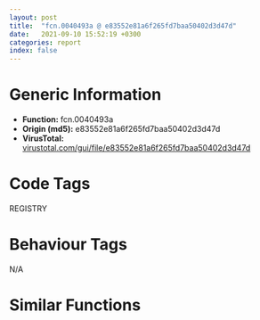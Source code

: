 ```yaml
---
layout: post
title:  "fcn.0040493a @ e83552e81a6f265fd7baa50402d3d47d"
date:   2021-09-10 15:52:19 +0300
categories: report
index: false
---
```


# Generic Information
- **Function:** fcn.0040493a
- **Origin (md5):** e83552e81a6f265fd7baa50402d3d47d
- **VirusTotal:** [virustotal.com/gui/file/e83552e81a6f265fd7baa50402d3d47d][virustotal_ref]

# Code Tags
<span class="tag" id="REGISTRY">REGISTRY</span>


# Behaviour Tags
<span class="bhv-tag" id="na">N/A</span>

# Similar Functions
<script type="text/javascript" src="https://www.gstatic.com/charts/loader.js"></script>
<script type="text/javascript">

    google.charts.load('current', {'packages':['corechart']});
    google.charts.setOnLoadCallback(drawChart);

    function drawChart() {
    var data = new google.visualization.DataTable();
        data.addColumn('number', 'X');
        data.addColumn('number', 'Y');
        data.addColumn({type: 'string', role: 'tooltip', 'p': {'html': true}});
        data.addColumn({'type': 'string', 'role': 'style'});
        
        data.addRows([
    [-185.52471923828125, 293.0007629394531, '<b><a href="/report/fcn.0040493a@e83552e81a6f265fd7baa50402d3d47d">fcn.0040493a</a><br>@e83552e81a6f265fd7baa50402d3d47d</b><br>push ebp<br>mov ebp, esp<br>cmp dword[ebp+0x10], 0<br>jne 0x404948<br>push 0xd<br>pop eax<br>jmp 0x40496b<br>push dword[ebp+0x10]<br>call dword[sym.imp.KERNEL32.dll_lstrlenW]<br>lea eax, [eax+eax+2]<br>push eax<br>push dword[ebp+0x10]<br>mov eax, dword[ebp+8]<br>push 1<br>push 0<br>push dword[ebp+0xc]<br>push dword[eax]<br>call dword[sym.imp.ADVAPI32.dll_RegSetValueExW]<br>pop ebp<br>ret 0xc<br><eoc> ', 'point { fill-color: #e0440e; }'],
[8.091105461120605, 326.08917236328125, '<b><a href="/report/fcn.0040493a@9571c7458fae91969aaed3955e433f49">fcn.0040493a</a><br>@9571c7458fae91969aaed3955e433f49</b><br>push ebp<br>mov ebp, esp<br>cmp dword[ebp+0x10], 0<br>jne 0x404948<br>push 0xd<br>pop eax<br>jmp 0x40496b<br>push dword[ebp+0x10]<br>call dword[sym.imp.KERNEL32.dll_lstrlenW]<br>lea eax, [eax+eax+2]<br>push eax<br>push dword[ebp+0x10]<br>mov eax, dword[ebp+8]<br>push 1<br>push 0<br>push dword[ebp+0xc]<br>push dword[eax]<br>call dword[sym.imp.ADVAPI32.dll_RegSetValueExW]<br>pop ebp<br>ret 0xc<br><eoc> ', 'null'],
[-319.0455017089844, -47.168209075927734, '<b><a href="/report/fcn.0040493a@6e426bd8e348fab7a17ba317fb0f2d87">fcn.0040493a</a><br>@6e426bd8e348fab7a17ba317fb0f2d87</b><br>push ebp<br>mov ebp, esp<br>cmp dword[ebp+0x10], 0<br>jne 0x404948<br>push 0xd<br>pop eax<br>jmp 0x40496b<br>push dword[ebp+0x10]<br>call dword[sym.imp.KERNEL32.dll_lstrlenW]<br>lea eax, [eax+eax+2]<br>push eax<br>push dword[ebp+0x10]<br>mov eax, dword[ebp+8]<br>push 1<br>push 0<br>push dword[ebp+0xc]<br>push dword[eax]<br>call dword[sym.imp.ADVAPI32.dll_RegSetValueExW]<br>pop ebp<br>ret 0xc<br><eoc> ', 'null'],
[216.8769989013672, -181.1714630126953, '<b><a href="/report/fcn.0040493a@a314f14b11fc4f772a3e30c11b5cb1d4">fcn.0040493a</a><br>@a314f14b11fc4f772a3e30c11b5cb1d4</b><br>push ebp<br>mov ebp, esp<br>cmp dword[ebp+0x10], 0<br>jne 0x404948<br>push 0xd<br>pop eax<br>jmp 0x40496b<br>push dword[ebp+0x10]<br>call dword[sym.imp.KERNEL32.dll_lstrlenW]<br>lea eax, [eax+eax+2]<br>push eax<br>push dword[ebp+0x10]<br>mov eax, dword[ebp+8]<br>push 1<br>push 0<br>push dword[ebp+0xc]<br>push dword[eax]<br>call dword[sym.imp.ADVAPI32.dll_RegSetValueExW]<br>pop ebp<br>ret 0xc<br><eoc> ', 'null'],
[148.54299926757812, -14.387645721435547, '<b><a href="/report/fcn.00404c5f@505be53c36227b94e2fcc406f247f6e5">fcn.00404c5f</a><br>@505be53c36227b94e2fcc406f247f6e5</b><br>push ebp<br>mov ebp, esp<br>cmp dword[ebp+0x10], 0<br>jne 0x404c6d<br>push 0xd<br>pop eax<br>jmp 0x404c90<br>push dword[ebp+0x10]<br>call dword[sym.imp.KERNEL32.dll_lstrlenW]<br>lea eax, [eax+eax+2]<br>push eax<br>push dword[ebp+0x10]<br>mov eax, dword[ebp+8]<br>push 1<br>push 0<br>push dword[ebp+0xc]<br>push dword[eax]<br>call dword[sym.imp.ADVAPI32.dll_RegSetValueExW]<br>pop ebp<br>ret 0xc<br><eoc> ', 'null'],
[88.70576477050781, 140.1785888671875, '<b><a href="/report/fcn.0040493a@3d7f25d788af3e7f7707a736ac852465">fcn.0040493a</a><br>@3d7f25d788af3e7f7707a736ac852465</b><br>push ebp<br>mov ebp, esp<br>cmp dword[ebp+0x10], 0<br>jne 0x404948<br>push 0xd<br>pop eax<br>jmp 0x40496b<br>push dword[ebp+0x10]<br>call dword[sym.imp.KERNEL32.dll_lstrlenW]<br>lea eax, [eax+eax+2]<br>push eax<br>push dword[ebp+0x10]<br>mov eax, dword[ebp+8]<br>push 1<br>push 0<br>push dword[ebp+0xc]<br>push dword[eax]<br>call dword[sym.imp.ADVAPI32.dll_RegSetValueExW]<br>pop ebp<br>ret 0xc<br><eoc> ', 'null'],
[-124.54474639892578, -106.09400939941406, '<b><a href="/report/fcn.0040493a@c6d5547a6b11db0106596d8a93b709be">fcn.0040493a</a><br>@c6d5547a6b11db0106596d8a93b709be</b><br>push ebp<br>mov ebp, esp<br>cmp dword[ebp+0x10], 0<br>jne 0x404948<br>push 0xd<br>pop eax<br>jmp 0x40496b<br>push dword[ebp+0x10]<br>call dword[sym.imp.KERNEL32.dll_lstrlenW]<br>lea eax, [eax+eax+2]<br>push eax<br>push dword[ebp+0x10]<br>mov eax, dword[ebp+8]<br>push 1<br>push 0<br>push dword[ebp+0xc]<br>push dword[eax]<br>call dword[sym.imp.ADVAPI32.dll_RegSetValueExW]<br>pop ebp<br>ret 0xc<br><eoc> ', 'null'],
[269.7385559082031, 125.87773132324219, '<b><a href="/report/fcn.0040493a@44a756939733df3681808b122b91651f">fcn.0040493a</a><br>@44a756939733df3681808b122b91651f</b><br>push ebp<br>mov ebp, esp<br>cmp dword[ebp+0x10], 0<br>jne 0x404948<br>push 0xd<br>pop eax<br>jmp 0x40496b<br>push dword[ebp+0x10]<br>call dword[sym.imp.KERNEL32.dll_lstrlenW]<br>lea eax, [eax+eax+2]<br>push eax<br>push dword[ebp+0x10]<br>mov eax, dword[ebp+8]<br>push 1<br>push 0<br>push dword[ebp+0xc]<br>push dword[eax]<br>call dword[sym.imp.ADVAPI32.dll_RegSetValueExW]<br>pop ebp<br>ret 0xc<br><eoc> ', 'null'],
[-70.14569854736328, 168.5704803466797, '<b><a href="/report/fcn.00404c5f@96a869ae624ddb4834a1d5a829f85469">fcn.00404c5f</a><br>@96a869ae624ddb4834a1d5a829f85469</b><br>push ebp<br>mov ebp, esp<br>cmp dword[ebp+0x10], 0<br>jne 0x404c6d<br>push 0xd<br>pop eax<br>jmp 0x404c90<br>push dword[ebp+0x10]<br>call dword[sym.imp.KERNEL32.dll_lstrlenW]<br>lea eax, [eax+eax+2]<br>push eax<br>push dword[ebp+0x10]<br>mov eax, dword[ebp+8]<br>push 1<br>push 0<br>push dword[ebp+0xc]<br>push dword[eax]<br>call dword[sym.imp.ADVAPI32.dll_RegSetValueExW]<br>pop ebp<br>ret 0xc<br><eoc> ', 'null'],
[37.41067886352539, -139.2877960205078, '<b><a href="/report/fcn.0040493a@3aa98225e51cbcae2d334c8b6b4ed9fd">fcn.0040493a</a><br>@3aa98225e51cbcae2d334c8b6b4ed9fd</b><br>push ebp<br>mov ebp, esp<br>cmp dword[ebp+0x10], 0<br>jne 0x404948<br>push 0xd<br>pop eax<br>jmp 0x40496b<br>push dword[ebp+0x10]<br>call dword[sym.imp.KERNEL32.dll_lstrlenW]<br>lea eax, [eax+eax+2]<br>push eax<br>push dword[ebp+0x10]<br>mov eax, dword[ebp+8]<br>push 1<br>push 0<br>push dword[ebp+0xc]<br>push dword[eax]<br>call dword[sym.imp.ADVAPI32.dll_RegSetValueExW]<br>pop ebp<br>ret 0xc<br><eoc> ', 'null'],
[186.97462463378906, 285.0699462890625, '<b><a href="/report/fcn.00404920@e16f74a2849182d98050864255e902f8">fcn.00404920</a><br>@e16f74a2849182d98050864255e902f8</b><br>push ebp<br>mov ebp, esp<br>cmp dword[ebp+0x10], 0<br>jne 0x40492e<br>push 0xd<br>pop eax<br>jmp 0x404951<br>push dword[ebp+0x10]<br>call dword[sym.imp.KERNEL32.dll_lstrlenW]<br>lea eax, [eax+eax+2]<br>push eax<br>push dword[ebp+0x10]<br>mov eax, dword[ebp+8]<br>push 1<br>push 0<br>push dword[ebp+0xc]<br>push dword[eax]<br>call dword[sym.imp.ADVAPI32.dll_RegSetValueExW]<br>pop ebp<br>ret 0xc<br><eoc> ', 'null'],
[329.3661193847656, -42.586517333984375, '<b><a href="/report/fcn.0040493a@e3d061f479f25b8f541d0905c967999c">fcn.0040493a</a><br>@e3d061f479f25b8f541d0905c967999c</b><br>push ebp<br>mov ebp, esp<br>cmp dword[ebp+0x10], 0<br>jne 0x404948<br>push 0xd<br>pop eax<br>jmp 0x40496b<br>push dword[ebp+0x10]<br>call dword[sym.imp.KERNEL32.dll_lstrlenW]<br>lea eax, [eax+eax+2]<br>push eax<br>push dword[ebp+0x10]<br>mov eax, dword[ebp+8]<br>push 1<br>push 0<br>push dword[ebp+0xc]<br>push dword[eax]<br>call dword[sym.imp.ADVAPI32.dll_RegSetValueExW]<br>pop ebp<br>ret 0xc<br><eoc> ', 'null'],
[-252.50439453125, -221.65562438964844, '<b><a href="/report/fcn.0040493a@7307643b343733b7fbd7b4b4fb482515">fcn.0040493a</a><br>@7307643b343733b7fbd7b4b4fb482515</b><br>push ebp<br>mov ebp, esp<br>cmp dword[ebp+0x10], 0<br>jne 0x404948<br>push 0xd<br>pop eax<br>jmp 0x40496b<br>push dword[ebp+0x10]<br>call dword[sym.imp.KERNEL32.dll_lstrlenW]<br>lea eax, [eax+eax+2]<br>push eax<br>push dword[ebp+0x10]<br>mov eax, dword[ebp+8]<br>push 1<br>push 0<br>push dword[ebp+0xc]<br>push dword[eax]<br>call dword[sym.imp.ADVAPI32.dll_RegSetValueExW]<br>pop ebp<br>ret 0xc<br><eoc> ', 'null'],
[96.3209457397461, -311.1138916015625, '<b><a href="/report/fcn.00405b8f@f5b8476c36459986b226c45654aeb016">fcn.00405b8f</a><br>@f5b8476c36459986b226c45654aeb016</b><br>push ebp<br>mov ebp, esp<br>cmp dword[ebp+0x10], 0<br>jne 0x405b9d<br>push 0xd<br>pop eax<br>jmp 0x405bc0<br>push dword[ebp+0x10]<br>call dword[sym.imp.KERNEL32.dll_lstrlenW]<br>lea eax, [eax+eax+2]<br>push eax<br>push dword[ebp+0x10]<br>mov eax, dword[ebp+8]<br>push 1<br>push 0<br>push dword[ebp+0xc]<br>push dword[eax]<br>call dword[sym.imp.ADVAPI32.dll_RegSetValueExW]<br>pop ebp<br>ret 0xc<br><eoc> ', 'null'],
[-80.69507598876953, -281.8665466308594, '<b><a href="/report/fcn.00405208@20a93604f17ee6f3c2aa7b1f7a497fcf">fcn.00405208</a><br>@20a93604f17ee6f3c2aa7b1f7a497fcf</b><br>push ebp<br>mov ebp, esp<br>cmp dword[ebp+0x10], 0<br>jne 0x405216<br>push 0xd<br>pop eax<br>jmp 0x405239<br>push dword[ebp+0x10]<br>call dword[sym.imp.KERNEL32.dll_lstrlenW]<br>lea eax, [eax+eax+2]<br>push eax<br>push dword[ebp+0x10]<br>mov eax, dword[ebp+8]<br>push 1<br>push 0<br>push dword[ebp+0xc]<br>push dword[eax]<br>call dword[sym.imp.ADVAPI32.dll_RegSetValueExW]<br>pop ebp<br>ret 0xc<br><eoc> ', 'null'],
[-308.3326110839844, 149.0883331298828, '<b><a href="/report/fcn.0040493a@146b14fc12cf789043a79d4f548a23bf">fcn.0040493a</a><br>@146b14fc12cf789043a79d4f548a23bf</b><br>push ebp<br>mov ebp, esp<br>cmp dword[ebp+0x10], 0<br>jne 0x404948<br>push 0xd<br>pop eax<br>jmp 0x40496b<br>push dword[ebp+0x10]<br>call dword[sym.imp.KERNEL32.dll_lstrlenW]<br>lea eax, [eax+eax+2]<br>push eax<br>push dword[ebp+0x10]<br>mov eax, dword[ebp+8]<br>push 1<br>push 0<br>push dword[ebp+0xc]<br>push dword[eax]<br>call dword[sym.imp.ADVAPI32.dll_RegSetValueExW]<br>pop ebp<br>ret 0xc<br><eoc> ', 'null'],
[-11.837139129638672, 13.503239631652832, '<b><a href="/report/fcn.0040493a@b8b9cf6862b0d68d10750002e5baaf97">fcn.0040493a</a><br>@b8b9cf6862b0d68d10750002e5baaf97</b><br>push ebp<br>mov ebp, esp<br>cmp dword[ebp+0x10], 0<br>jne 0x404948<br>push 0xd<br>pop eax<br>jmp 0x40496b<br>push dword[ebp+0x10]<br>call dword[sym.imp.KERNEL32.dll_lstrlenW]<br>lea eax, [eax+eax+2]<br>push eax<br>push dword[ebp+0x10]<br>mov eax, dword[ebp+8]<br>push 1<br>push 0<br>push dword[ebp+0xc]<br>push dword[eax]<br>call dword[sym.imp.ADVAPI32.dll_RegSetValueExW]<br>pop ebp<br>ret 0xc<br><eoc> ', 'null'],
[-172.25146484375, 47.6478385925293, '<b><a href="/report/fcn.00404c5f@c077742bdc6d4f2c0ca7d0e2a6a94acf">fcn.00404c5f</a><br>@c077742bdc6d4f2c0ca7d0e2a6a94acf</b><br>push ebp<br>mov ebp, esp<br>cmp dword[ebp+0x10], 0<br>jne 0x404c6d<br>push 0xd<br>pop eax<br>jmp 0x404c90<br>push dword[ebp+0x10]<br>call dword[sym.imp.KERNEL32.dll_lstrlenW]<br>lea eax, [eax+eax+2]<br>push eax<br>push dword[ebp+0x10]<br>mov eax, dword[ebp+8]<br>push 1<br>push 0<br>push dword[ebp+0xc]<br>push dword[eax]<br>call dword[sym.imp.ADVAPI32.dll_RegSetValueExW]<br>pop ebp<br>ret 0xc<br><eoc> ', 'null'],

        ]);

    var options = {
        title: 'Similarity Plot',
        legend: 'none',
        colors: ['#dedbd9', '#e6693e', '#ec8f6e', '#f3b49f', '#f6c7b6'],
        tooltip: {isHtml: true, trigger: 'both'},
        explorer: {
        actions: ["dragToZoom", "rightClickToReset"],
        },
        chartArea: {
        width: '80%',
        height: '80%'
        },
        width: '100%',
        height: '100%'
    };

    var chart = new google.visualization.ScatterChart(document.getElementById('chart_div'));

    chart.draw(data, options);
    }
    
</script>


<div id="chart_div" style="width: 100%px; height: 100%;"></div>

# Disassembled Code
{% highlight nasm %}

push ebp
mov ebp, esp
cmp dword[ebp+0x10], 0
jne 0x404948
push 0xd
pop eax
jmp 0x40496b
push dword[ebp+0x10]
call dword[sym.imp.KERNEL32.dll_lstrlenW]
lea eax, [eax+eax+2]
push eax
push dword[ebp+0x10]
mov eax, dword[ebp+8]
push 1
push 0
push dword[ebp+0xc]
push dword[eax]
call dword[sym.imp.ADVAPI32.dll_RegSetValueExW]
pop ebp
ret 0xc

{% endhighlight %}

[virustotal_ref]: https://www.virustotal.com/gui/file/e83552e81a6f265fd7baa50402d3d47d